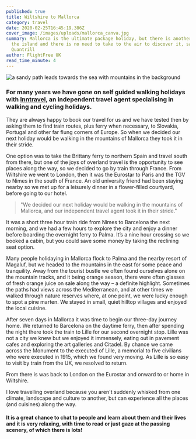 ```yaml
---
published: true
title: Wiltshire to Mallorca
category: travel
date: 2020-02-25T16:45:19.386Z
cover_image: /images/uploads/mallorca_canva.jpg
summary: Mallorca is the ultimate package holiday, but there is another side to
  the island and there is no need to take to the air to discover it, says Rowena
  Quantrill
author: FlightFree UK
read_time_minute: 4
---
```

![a sandy path leads towards the sea with mountains in the background](/images/uploads/mountain-walk-mallorca_canva.jpg "Coastal walk in Mallorca")

### For many years we have gone on self guided walking holidays with [Inntravel](https://www.inntravel.co.uk), an independent travel agent specialising in walking and cycling holidays.

They are always happy to book our travel for us and we have tested then by asking them to find train routes, plus ferry when necessary, to Slovakia, Portugal and other far flung corners of Europe. So when we decided our next holiday would be walking in the mountains of Mallorca they took it in their stride.

One option was to take the Brittany ferry to northern Spain and travel south from there, but one of the joys of overland travel is the opportunity to see places along the way, so we decided to go by train through France. From Wiltshire we went to London, then it was the Eurostar to Paris and the TGV to Nimes in the south of France. An old university friend had been staying nearby so we met up for a leisurely dinner in a flower-filled courtyard, before going to our hotel.

> "We decided our next holiday would be walking in the mountains of Mallorca, and our independent travel agent took it in their stride."

It was a short three hour train ride from Nimes to Barcelona the next morning, and we had a few hours to explore the city and enjoy a dinner before boarding the overnight ferry to Palma. It’s a nine hour crossing so we booked a cabin, but you could save some money by taking the reclining seat option.

Many people holidaying in Mallorca flock to Palma and the nearby resort of Magaluf, but we headed to the mountains in the east for some peace and tranquility. Away from the tourist bustle we often found ourselves alone on the mountain tracks, and it being orange season, there were often glasses of fresh orange juice on sale along the way – a definite highlight. Sometimes the paths had views across the Mediterranean, and at other times we walked through nature reserves where, at one point, we were lucky enough to spot a pine marten. We stayed in small, quiet hilltop villages and enjoyed the local cuisine.

After seven days in Mallorca it was time to begin our three-day journey home. We returned to Barcelona on the daytime ferry, then after spending the night there took the train to Lille for our second overnight stop. Lille was not a city we knew but we enjoyed it immensely, eating out in pavement cafes and exploring the art galleries and Citadel. By chance we came across the Monument to the executed of Lille, a memorial to five civilians who were executed in 1915, which we found very moving. As Lille is so easy to visit by train from the UK, we resolved to return.

From there is was back to London on the Eurostar and onward to or home in Wiltshire.

I love travelling overland because you aren't suddenly whisked from one climate, landscape and culture to another, but can experience all the places (and cuisines) along the way. 

#### It is a great chance to chat to people and learn about them and their lives and it is very relaxing, with time to read or just gaze at the passing scenery, of which there is lots!